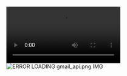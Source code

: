 ![EMAIL FETCH FIRST VER. DEMO](https://fat.gfycat.com/UnlinedUntimelyAngelfish.webm "Email fetching, early bird")
![ERROR LOADING gmail_api.png IMG](https://raw.githubusercontent.com/initiumSrc/lama-risky/master/project_related/images/gmail_api.png "Structure of project")
